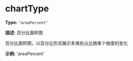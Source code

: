 # chartType

**Type:** `"areaPercent"`

**描述:**
百分比面积图
  
  百分比面积图，以百分比形式展示多类别占比随某个维度的变化

**示例:**
'areaPercent'


